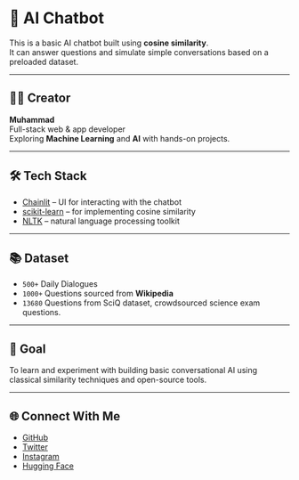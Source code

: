 # 🤖 AI Chatbot

This is a basic AI chatbot built using **cosine similarity**.  
It can answer questions and simulate simple conversations based on a preloaded dataset.

---

## 👨‍💻 Creator

**Muhammad**  
Full-stack web & app developer  
Exploring **Machine Learning** and **AI** with hands-on projects.

---

## 🛠️ Tech Stack

- [Chainlit](https://www.chainlit.io/) – UI for interacting with the chatbot  
- [scikit-learn](https://scikit-learn.org/) – for implementing cosine similarity  
- [NLTK](https://www.nltk.org/) – natural language processing toolkit

---

## 📚 Dataset

- `500+` Daily Dialogues  
- `1000+` Questions sourced from **Wikipedia**
- `13680` Questions from SciQ dataset, crowdsourced science exam questions.

---

## 🚀 Goal

To learn and experiment with building basic conversational AI using classical similarity techniques and open-source tools.

---

## 🌐 Connect With Me

- [GitHub](https://github.com/unfathomable-08)  
- [Twitter](https://twitter.com/unfathomable_08)  
- [Instagram](https://instagram.com/unfathomable_08)  
- [Hugging Face](https://huggingface.co/unfathomable08)
